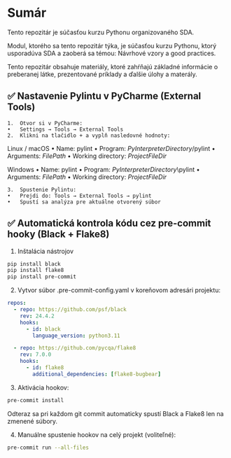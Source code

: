 # Sumár

Tento repozitár je súčasťou kurzu Pythonu organizovaného SDA.

Modul, ktorého sa tento repozitár týka, je súčasťou kurzu Pythonu, ktorý usporadúva SDA a zaoberá sa témou: Návrhové vzory a good practices.

Tento repozitár obsahuje materiály, ktoré zahŕňajú základné informácie o preberanej látke, prezentované príklady a ďalšie úlohy a materály.


## ✅ Nastavenie Pylintu v PyCharme (External Tools)
	1.	Otvor si v PyCharme:
	•	Settings → Tools → External Tools
	2.	Klikni na tlačidlo + a vyplň nasledovné hodnoty:

Linux / macOS
	•	Name: pylint
	•	Program: $PyInterpreterDirectory$/pylint
	•	Arguments: $FilePath$
	•	Working directory: $ProjectFileDir$

Windows
	•	Name: pylint
	•	Program: $PyInterpreterDirectory$\pylint
	•	Arguments: $FilePath$
	•	Working directory: $ProjectFileDir$

	3.	Spustenie Pylintu:
	•	Prejdi do: Tools → External Tools → pylint
	•	Spustí sa analýza pre aktuálne otvorený súbor

## ✅ Automatická kontrola kódu cez pre-commit hooky (Black + Flake8)
1. Inštalácia nástrojov
```bash
pip install black
pip install flake8
pip install pre-commit
```
2. Vytvor súbor .pre-commit-config.yaml v koreňovom adresári projektu:
````yaml
repos:
  - repo: https://github.com/psf/black
    rev: 24.4.2
    hooks:
      - id: black
        language_version: python3.11

  - repo: https://github.com/pycqa/flake8
    rev: 7.0.0
    hooks:
      - id: flake8
        additional_dependencies: [flake8-bugbear]
````
3. Aktivácia hookov:
```bash
pre-commit install
```
Odteraz sa pri každom git commit automaticky spustí Black a Flake8 len na zmenené súbory.

4. Manuálne spustenie hookov na celý projekt (voliteľné):
````bash
pre-commit run --all-files
````
